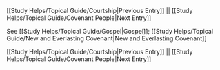 [[Study Helps/Topical Guide/Courtship|Previous Entry]]  ||  [[Study Helps/Topical Guide/Covenant People|Next Entry]]

 See [[Study Helps/Topical Guide/Gospel|Gospel]]; [[Study Helps/Topical Guide/New and Everlasting Covenant|New and Everlasting Covenant]]

[[Study Helps/Topical Guide/Courtship|Previous Entry]]  ||  [[Study Helps/Topical Guide/Covenant People|Next Entry]]